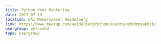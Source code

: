 ```yaml
---
title: Python Peer Mentoring
date: 2017-07-19
location: DAI Makerspace, Heidelberg
link: https://www.meetup.com/HeidelbergPython/events/mzkdmmywkbzb/
usergroup: pythonhd
type: usergroup
---
```

